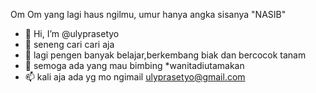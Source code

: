 Om Om yang lagi haus ngilmu, umur hanya angka sisanya "NASIB"

- 👋 Hi, I’m @ulyprasetyo
- 👀 seneng cari cari aja
- 🌱 lagi pengen banyak belajar,berkembang biak dan bercocok tanam
- 💞️ semoga ada yang mau bimbing *wanitadiutamakan
- 📫 kali aja ada yg mo ngimail ulyprasetyo@gmail.com



